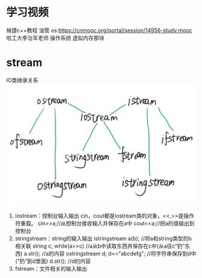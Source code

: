 # 学习视频
候捷c++教程 油管
os:https://cnmooc.org/portal/session/14956-study.mooc
哈工大李治军老师  操作系统  虚拟内存那块

# stream
IO类继承关系
![avatar](/image/c++_stream.png)

1. iostream：控制台输入输出
cin，cout都是iostream类的对象，<<,>>是操作符重载。
cin>>a;//从控制台接收输入并保存在a中
cout<<a;//把a的值输出到控制台
2. stringstream：string的输入输出
istringstream a(b); //将a和string类型的b相关联
string c;
while(a>>c) //a从b中读取东西并保存在c中(从a往c“扔”东西)
a.str(); //a的内容
ostringstream d;
d<<"abcdefg"; //将字符串保存到d中(“扔”到d里面)
d.str(); //d的内容
3. fstream：文件相关的输入输出


